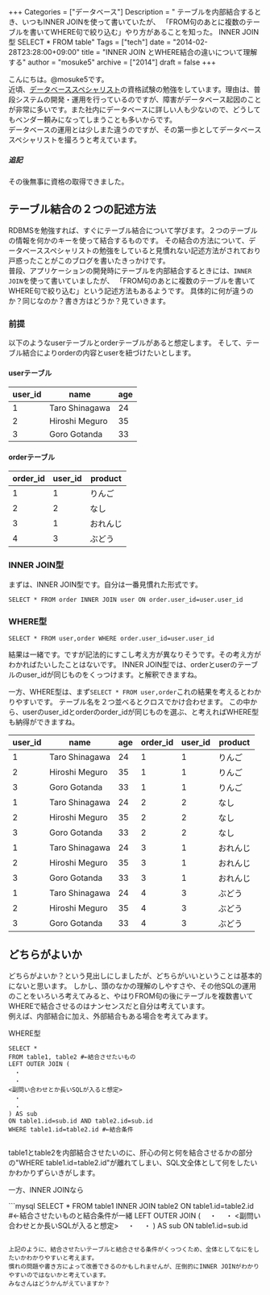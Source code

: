 +++
Categories = ["データベース"]
Description = " テーブルを内部結合するとき、いつもINNER JOINを使って書いていたが、 「FROM句のあとに複数のテーブルを書いてWHERE句で絞り込む」やり方があることを知った。  INNER JOIN型  SELECT * FROM table"
Tags = ["tech"]
date = "2014-02-28T23:28:00+09:00"
title = "INNER JOIN とWHERE結合の違いについて理解する"
author = "mosuke5"
archive = ["2014"]
draft = false
+++

こんにちは。@mosuke5です。  
近頃、[データベーススペシャリスト](https://www.jitec.ipa.go.jp/1_11seido/db.html)の資格試験の勉強をしています。理由は、普段システムの開発・運用を行っているのですが、障害がデータベース起因のことが非常に多いです。また社内にデータベースに詳しい人も少ないので、どうしてもベンダー頼みになってしまうことも多いからです。  
データベースの運用とは少しまた違うのですが、その第一歩としてデータベーススペシャリストを撮ろうと考えています。

##### 追記
その後無事に資格の取得できました。
<!--more-->

## テーブル結合の２つの記述方法
RDBMSを勉強すれば、すぐにテーブル結合について学びます。２つのテーブルの情報を何かのキーを使って結合するものです。
その結合の方法について、データベーススペシャリストの勉強をしていると見慣れない記述方法がされており戸惑ったことがこのブログを書いたきっかけです。  
普段、アプリケーションの開発時にテーブルを内部結合するときには、`INNER JOIN`を使って書いていましたが、
「FROM句のあとに複数のテーブルを書いてWHERE句で絞り込む」という記述方法もあるようです。
具体的に何が違うのか？同じなのか？書き方はどうか？見ていきます。

### 前提
以下のようなuserテーブルとorderテーブルがあると想定します。
そして、テーブル結合によりorderの内容とuserを紐づけたいとします。

#### userテーブル
|user_id  |name  |age  |
|---|---|---|
|1  |Taro Shinagawa  |24  |
|2  |Hiroshi Meguro  |35  |
|3  |Goro Gotanda  |33  |

#### orderテーブル
|order_id  |user_id  |product  |
|---|---|---|
|1  |1  |りんご  |
|2  |2  |なし  |
|3  |1  |おれんじ  |
|4  |3  |ぶどう  |

### INNER JOIN型
まずは、INNER JOIN型です。自分は一番見慣れた形式です。

```mysql
SELECT * FROM order INNER JOIN user ON order.user_id=user.user_id
```

### WHERE型

```mysql
SELECT * FROM user,order WHERE order.user_id=user.user_id
```

結果は一緒です。ですが記法的にすこし考え方が異なりそうです。その考え方がわかればたいしたことはないです。
INNER JOIN型では、orderとuserのテーブルのuser_idが同じものをくっつけます。と解釈できますね。

一方、WHERE型は、まず`SELECT * FROM user,order`これの結果を考えるとわかりやすいです。
テーブル名を２つ並べるとクロスでかけ合わせます。
この中から、userのuser_idとorderのorder_idが同じものを選ぶ、と考えればWHERE型も納得ができますね。

|user_id  |name  |age  |order_id|user_id|product
|---|---|---|---|---|---|
|1  |Taro Shinagawa  |24  |1  |1  |りんご  |
|2  |Hiroshi Meguro  |35  |1  |1  |りんご  |
|3  |Goro Gotanda  |33  |1  |1  |りんご  |
|1  |Taro Shinagawa  |24  |2  |2  |なし  |
|2  |Hiroshi Meguro  |35  |2  |2  |なし  |
|3  |Goro Gotanda  |33  |2  |2  |なし  |
|1  |Taro Shinagawa  |24  |3  |1  |おれんじ  |
|2  |Hiroshi Meguro  |35  |3  |1  |おれんじ  |
|3  |Goro Gotanda  |33  |3  |1  |おれんじ  |
|1  |Taro Shinagawa  |24  |4  |3  |ぶどう  |
|2  |Hiroshi Meguro  |35  |4  |3  |ぶどう  |
|3  |Goro Gotanda  |33  |4  |3  |ぶどう  |

## どちらがよいか
どちらがよいか？という見出しにしましたが、どちらがいいということは基本的にないと思います。
しかし、頭のなかの理解のしやすさや、その他SQLの運用のことをいろいろ考えてみると、やはりFROM句の後にテーブルを複数書いてWHEREで結合させるのはナンセンスだと自分は考えています。  
例えば、内部結合に加え、外部結合もある場合を考えてみます。
<p>WHERE型</p>

```mysql
SELECT * 
FROM table1, table2 #←結合させたいもの
LEFT OUTER JOIN (
　・
　・
<副問い合わせとか長いSQLが入ると想定>
　・
　・
) AS sub
ON table1.id=sub.id AND table2.id=sub.id
WHERE table1.id=table2.id #←結合条件
 
```
<p>table1とtable2を内部結合させたいのに、肝心の何と何を結合させるかの部分の"WHERE table1.id=table2.id"が離れてしまい、SQL文全体として何をしたいかわかりずらいきがします。</p>
<p>一方、INNER JOINなら</p>
```mysql
SELECT * 
FROM table1
INNER JOIN table2 ON table1.id=table2.id #←結合させたいものと結合条件が一緒
LEFT OUTER JOIN (
　・
　・
<副問い合わせとか長いSQLが入ると想定>
　・
　・
) AS sub
ON table1.id=sub.id
 
```

上記のように、結合させたいテーブルと結合させる条件がくっつくため、全体としてなにをしたいかわかりやすいと考えます。
慣れの問題や書き方によって改善できるのかもしれませんが、圧倒的にINNER JOINがわかりやすいのではないかと考えています。
みなさんはどうかんがえていますか？